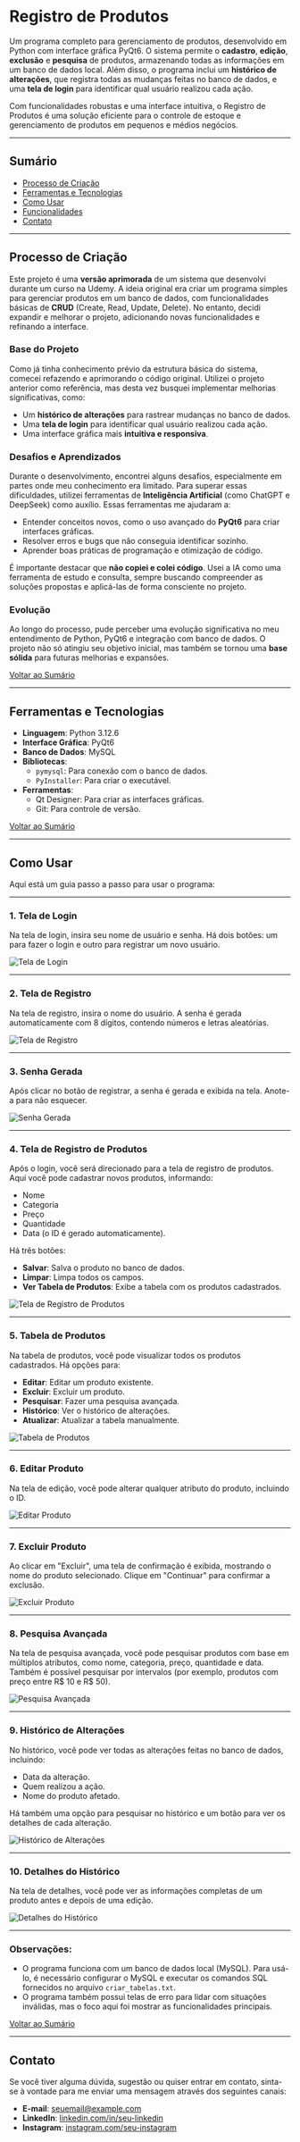 # Registro de Produtos

Um programa completo para gerenciamento de produtos, desenvolvido em Python com interface gráfica PyQt6. O sistema permite o **cadastro**, **edição**, **exclusão** e **pesquisa** de produtos, armazenando todas as informações em um banco de dados local. Além disso, o programa inclui um **histórico de alterações**, que registra todas as mudanças feitas no banco de dados, e uma **tela de login** para identificar qual usuário realizou cada ação.

Com funcionalidades robustas e uma interface intuitiva, o Registro de Produtos é uma solução eficiente para o controle de estoque e gerenciamento de produtos em pequenos e médios negócios.

---

## Sumário

- [Processo de Criação](#processo-de-criação)
- [Ferramentas e Tecnologias](#ferramentas-e-tecnologias)
- [Como Usar](#como-usar)
- [Funcionalidades](#funcionalidades)
- [Contato](#contato)

---

## Processo de Criação

Este projeto é uma **versão aprimorada** de um sistema que desenvolvi durante um curso na Udemy. A ideia original era criar um programa simples para gerenciar produtos em um banco de dados, com funcionalidades básicas de **CRUD** (Create, Read, Update, Delete). No entanto, decidi expandir e melhorar o projeto, adicionando novas funcionalidades e refinando a interface.

### Base do Projeto
Como já tinha conhecimento prévio da estrutura básica do sistema, comecei refazendo e aprimorando o código original. Utilizei o projeto anterior como referência, mas desta vez busquei implementar melhorias significativas, como:
- Um **histórico de alterações** para rastrear mudanças no banco de dados.
- Uma **tela de login** para identificar qual usuário realizou cada ação.
- Uma interface gráfica mais **intuitiva e responsiva**.

### Desafios e Aprendizados
Durante o desenvolvimento, encontrei alguns desafios, especialmente em partes onde meu conhecimento era limitado. Para superar essas dificuldades, utilizei ferramentas de **Inteligência Artificial** (como ChatGPT e DeepSeek) como auxílio. Essas ferramentas me ajudaram a:
- Entender conceitos novos, como o uso avançado do **PyQt6** para criar interfaces gráficas.
- Resolver erros e bugs que não conseguia identificar sozinho.
- Aprender boas práticas de programação e otimização de código.

É importante destacar que **não copiei e colei código**. Usei a IA como uma ferramenta de estudo e consulta, sempre buscando compreender as soluções propostas e aplicá-las de forma consciente no projeto.

### Evolução
Ao longo do processo, pude perceber uma evolução significativa no meu entendimento de Python, PyQt6 e integração com banco de dados. O projeto não só atingiu seu objetivo inicial, mas também se tornou uma **base sólida** para futuras melhorias e expansões.

[Voltar ao Sumário](#sumário)

---

## Ferramentas e Tecnologias

- **Linguagem**: Python 3.12.6
- **Interface Gráfica**: PyQt6
- **Banco de Dados**: MySQL
- **Bibliotecas**:
  - `pymysql`: Para conexão com o banco de dados.
  - `PyInstaller`: Para criar o executável.
- **Ferramentas**:
  - Qt Designer: Para criar as interfaces gráficas.
  - Git: Para controle de versão.

[Voltar ao Sumário](#sumário)

---

## Como Usar

Aqui está um guia passo a passo para usar o programa:

---

### 1. **Tela de Login**
Na tela de login, insira seu nome de usuário e senha. Há dois botões: um para fazer o login e outro para registrar um novo usuário.

![Tela de Login](imagens/tela_login.png)

---

### 2. **Tela de Registro**
Na tela de registro, insira o nome do usuário. A senha é gerada automaticamente com 8 dígitos, contendo números e letras aleatórias.

![Tela de Registro](imagens/tela_registro.png)

---

### 3. **Senha Gerada**
Após clicar no botão de registrar, a senha é gerada e exibida na tela. Anote-a para não esquecer.

![Senha Gerada](imagens/senha_gerada.png)

---

### 4. **Tela de Registro de Produtos**
Após o login, você será direcionado para a tela de registro de produtos. Aqui você pode cadastrar novos produtos, informando:
- Nome
- Categoria
- Preço
- Quantidade
- Data (o ID é gerado automaticamente).

Há três botões:
- **Salvar**: Salva o produto no banco de dados.
- **Limpar**: Limpa todos os campos.
- **Ver Tabela de Produtos**: Exibe a tabela com os produtos cadastrados.

![Tela de Registro de Produtos](imagens/tela_registro_produtos.png)

---

### 5. **Tabela de Produtos**
Na tabela de produtos, você pode visualizar todos os produtos cadastrados. Há opções para:
- **Editar**: Editar um produto existente.
- **Excluir**: Excluir um produto.
- **Pesquisar**: Fazer uma pesquisa avançada.
- **Histórico**: Ver o histórico de alterações.
- **Atualizar**: Atualizar a tabela manualmente.

![Tabela de Produtos](imagens/tabela_produtos.png)

---

### 6. **Editar Produto**
Na tela de edição, você pode alterar qualquer atributo do produto, incluindo o ID.

![Editar Produto](imagens/editar_produto.png)

---

### 7. **Excluir Produto**
Ao clicar em "Excluir", uma tela de confirmação é exibida, mostrando o nome do produto selecionado. Clique em "Continuar" para confirmar a exclusão.

![Excluir Produto](imagens/excluir_produto.png)

---

### 8. **Pesquisa Avançada**
Na tela de pesquisa avançada, você pode pesquisar produtos com base em múltiplos atributos, como nome, categoria, preço, quantidade e data. Também é possível pesquisar por intervalos (por exemplo, produtos com preço entre R$ 10 e R$ 50).

![Pesquisa Avançada](imagens/pesquisa_avancada.png)

---

### 9. **Histórico de Alterações**
No histórico, você pode ver todas as alterações feitas no banco de dados, incluindo:
- Data da alteração.
- Quem realizou a ação.
- Nome do produto afetado.

Há também uma opção para pesquisar no histórico e um botão para ver os detalhes de cada alteração.

![Histórico de Alterações](imagens/historico_alteracoes.png)

---

### 10. **Detalhes do Histórico**
Na tela de detalhes, você pode ver as informações completas de um produto antes e depois de uma edição.

![Detalhes do Histórico](imagens/detalhes_historico.png)

---

### Observações:
- O programa funciona com um banco de dados local (MySQL). Para usá-lo, é necessário configurar o MySQL e executar os comandos SQL fornecidos no arquivo `criar_tabelas.txt`.
- O programa também possui telas de erro para lidar com situações inválidas, mas o foco aqui foi mostrar as funcionalidades principais.

[Voltar ao Sumário](#sumário)

---

## Contato

Se você tiver alguma dúvida, sugestão ou quiser entrar em contato, sinta-se à vontade para me enviar uma mensagem através dos seguintes canais:

- **E-mail**: [seuemail@example.com](Alan.hirokiF@gmail.com)  
- **LinkedIn**: [linkedin.com/in/seu-linkedin](https://www.linkedin.com/in/alan-ferreira-273372353/)  
- **Instagram**: [instagram.com/seu-instagram](https://www.instagram.com/alan_hiroki/)  

